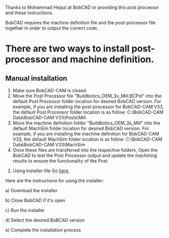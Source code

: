 Thanks to Mohammad Hejazi at BobCAD or providing this post processor and these instructions.

BobCAD requires the machine definition file and the post-processor file together in order to output the correct code.

# There are two ways to install post-processor and machine definition.

## Manual installation
1. Make sure BobCAD-CAM is closed
2. Move the Post Processor file "Buildbotics_OEM_3x_Mill.BCPst" into the default Post Processor folder location for desired BobCAD version. For example, if you are installing the post-processor for BobCAD-CAM V33, the default Post Processor folder location is as follow: C:\BobCAD-CAM Data\BobCAD-CAM V33\Posts\Mill
3. Move the machine definition folder "Buildbotics_OEM_3x_Mill" into the default MachSim folder location for desired BobCAD version. For example, if you are installing the machine definition for BobCAD-CAM V33, the default MachSim folder location is as follow: C:\BobCAD-CAM Data\BobCAD-CAM V33\MachSim
4. Once these files are transferred into the respective folders, Open the BobCAD to test the Post Processor output and update the machining results to ensure the functionality of the Post.


2) Using Installer file
Go [here](https://bobcad.awsapps.com/workdocs/index.html#/share/document/0f89403d950a66a2327d16fce693785055212dea7af6431e4baf208641d769a1).


Here are the instructions for using the installer:

a) Download the installer

b) Close BobCAD if it's open

c) Run the installer

d) Select the desired BoBCAD version

e) Complete the installation process
